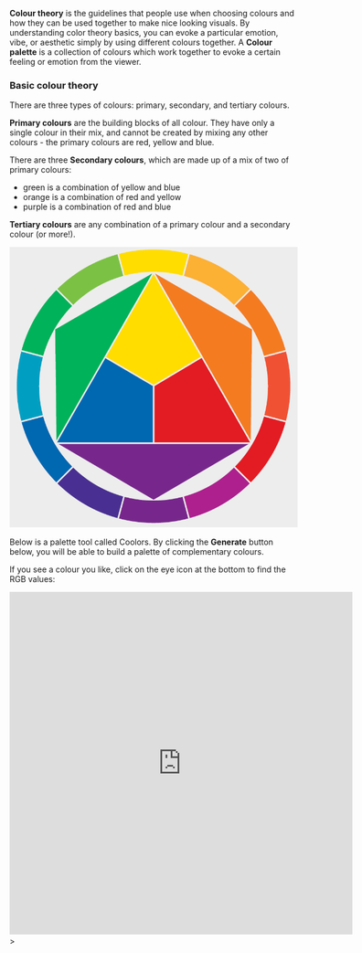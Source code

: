 **Colour theory** is the guidelines that people use when choosing colours and how they can be used together to make nice looking visuals. By understanding color theory basics, you can evoke a particular emotion, vibe, or aesthetic simply by using different colours together. A **Colour palette** is a collection of colours which work together to evoke a certain feeling or emotion from the viewer.

### Basic colour theory 
There are three types of colours: primary, secondary, and tertiary colours.

**Primary colours** are the building blocks of all colour. They have only a single colour in their mix, and cannot be created by mixing any other colours - the primary colours are red, yellow and blue. 

There are three **Secondary colours**, which are made up of a mix of two of primary colours: 
+ green is a combination of yellow and blue
+ orange is a combination of red and yellow 
+ purple is a combination of red and blue

**Tertiary colours** are any combination of a primary colour and a secondary colour (or more!).

![Image showing the colour wheel, from primary colours in the centre expanding out to secondary and tertiary colours near the edge.](images/colourwheel.png)

Below is a palette tool called Coolors. By clicking the **Generate** button below, you will be able to build a palette of complementary colours. 

If you see a colour you like, click on the eye icon at the bottom to find the RGB values:

<iframe width="600px" height="600px" src="https://coolors.co/generate" title="Coolors palette generator" frameborder="0"></iframe>>


